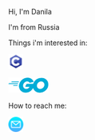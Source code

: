 Hi, I'm Danila

I'm from Russia  

Things i'm interested in:

<p>
  <a href="https://en.wikipedia.org/wiki/C_(programming_language)">
    <img src="./assets/c.png" alt="C" height="30">
  </a>
</p>

<p>
  <a href="https://go.dev/">
    <img src="./assets/go.png" alt="Go" height="30">
  </a>
</p>

How to reach me:  
<p>
  <a href="mailto:danilamorozov@vk.com?subject=subject text">
    <img src="./assets/email.png" alt="Email" height="30">
  </a>
</p>
